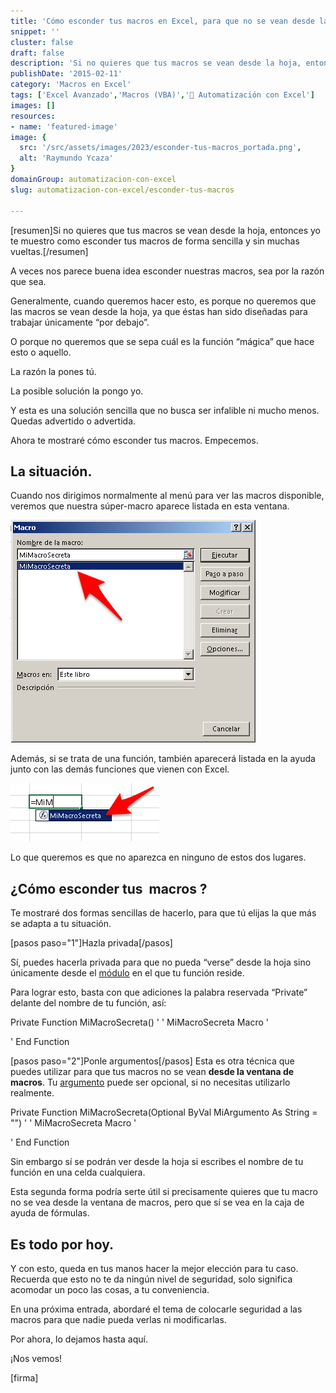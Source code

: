 ```yaml
---
title: 'Cómo esconder tus macros en Excel, para que no se vean desde la hoja.'
snippet: ''
cluster: false
draft: false 
description: 'Si no quieres que tus macros se vean desde la hoja, entonces yo te muestro como esconder tus macros de forma sencilla y sin muchas vueltas.'
publishDate: '2015-02-11'
category: 'Macros en Excel'
tags: ['Excel Avanzado','Macros (VBA)','🤖 Automatización con Excel']
images: []
resources: 
- name: 'featured-image'
image: {
  src: '/src/assets/images/2023/esconder-tus-macros_portada.png',
  alt: 'Raymundo Ycaza'
}
domainGroup: automatizacion-con-excel
slug: automatizacion-con-excel/esconder-tus-macros

---
```


\[resumen\]Si no quieres que tus macros se vean desde la hoja, entonces yo te muestro como esconder tus macros de forma sencilla y sin muchas vueltas.\[/resumen\]

A veces nos parece buena idea esconder nuestras macros, sea por la razón que sea.

Generalmente, cuando queremos hacer esto, es porque no queremos que las macros se vean desde la hoja, ya que éstas han sido diseñadas para trabajar únicamente “por debajo”.

O porque no queremos que se sepa cuál es la función “mágica” que hace esto o aquello.

La razón la pones tú.

La posible solución la pongo yo.

Y esta es una solución sencilla que no busca ser infalible ni mucho menos. Quedas advertido o advertida.

Ahora te mostraré cómo esconder tus macros. Empecemos.

## La situación.

Cuando nos dirigimos normalmente al menú para ver las macros disponible, veremos que nuestra súper-macro aparece listada en esta ventana.

![Esconder macros en Excel](images/esconder-macros-excel-001.png)

Además, si se trata de una función, también aparecerá listada en la ayuda junto con las demás funciones que vienen con Excel.

![Esconder macros en Excel](images/esconder-macros-excel-002.png)

Lo que queremos es que no aparezca en ninguno de estos dos lugares.

## ¿Cómo esconder tus  macros ?

Te mostraré dos formas sencillas de hacerlo, para que tú elijas la que más se adapta a tu situación.

\[pasos paso="1"\]Hazla privada\[/pasos\]

Sí, puedes hacerla privada para que no pueda “verse” desde la hoja sino únicamente desde el [módulo](http://raymundoycaza.com/como-insertar-un-modulo-en-excel/ "Cómo insertar un módulo en Excel") en el que tu función reside.

Para lograr esto, basta con que adiciones la palabra reservada “Private” delante del nombre de tu función, así:

Private Function MiMacroSecreta()
'
' MiMacroSecreta Macro
'

'
End Function

\[pasos paso="2"\]Ponle argumentos\[/pasos\] Esta es otra técnica que puedes utilizar para que tus macros no se vean **desde la ventana de macros**. Tu [argumento](http://raymundoycaza.com/que-son-los-argumentos-en-excel/ "¿ Qué son los argumentos en Excel ?") puede ser opcional, si no necesitas utilizarlo realmente.

Private Function MiMacroSecreta(Optional ByVal MiArgumento As String \= "")
'
' MiMacroSecreta Macro
'

'
End Function

Sin embargo sí se podrán ver desde la hoja si escribes el nombre de tu función en una celda cualquiera.

Esta segunda forma podría serte útil si precisamente quieres que tu macro no se vea desde la ventana de macros, pero que sí se vea en la caja de ayuda de fórmulas.

## Es todo por hoy.

Y con esto, queda en tus manos hacer la mejor elección para tu caso. Recuerda que esto no te da ningún nivel de seguridad, solo significa acomodar un poco las cosas, a tu conveniencia.

En una próxima entrada, abordaré el tema de colocarle seguridad a las macros para que nadie pueda verlas ni modificarlas.

Por ahora, lo dejamos hasta aquí.

¡Nos vemos!

\[firma\]
